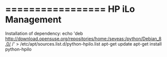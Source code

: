 =================
HP iLo Management
=================

Installation of dependency:
echo 'deb http://download.opensuse.org/repositories/home:/seveas:/python/Debian_8.0/ /' > /etc/apt/sources.list.d/python-hpilo.list 
apt-get update
apt-get install python-hpilo

